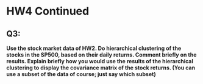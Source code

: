 HW4 Continued
================

## Q3: 

__Use the stock market data of HW2. Do hierarchical clustering of the stocks in the SP500, based on their daily returns. Comment briefly on the results. Explain briefly how you would use the results of the hierarchical clustering to display the covariance matrix of the stock returns. (You can use a subset of the data of course; just say which subset)__